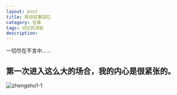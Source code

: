 ```yaml
---
layout: post
title: 陈旧往事回忆
category: 往事
tags: 记忆的深处
description: 
---
```


一切尽在不言中......

## 第一次进入这么大的场合，我的内心是很紧张的。
![zhengshu1-1](http://suiblog.github.io/folder/zhengshu1-1.png)

 

	
